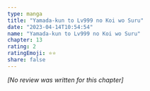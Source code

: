 ```yaml
---
type: manga
title: "Yamada-kun to Lv999 no Koi wo Suru"
date: "2023-04-14T10:54:54"
name: "Yamada-kun to Lv999 no Koi wo Suru"
chapter: 13
rating: 2
ratingEmoji: ⭐️⭐️
share: false
---
```


_[No review was written for this chapter]_
